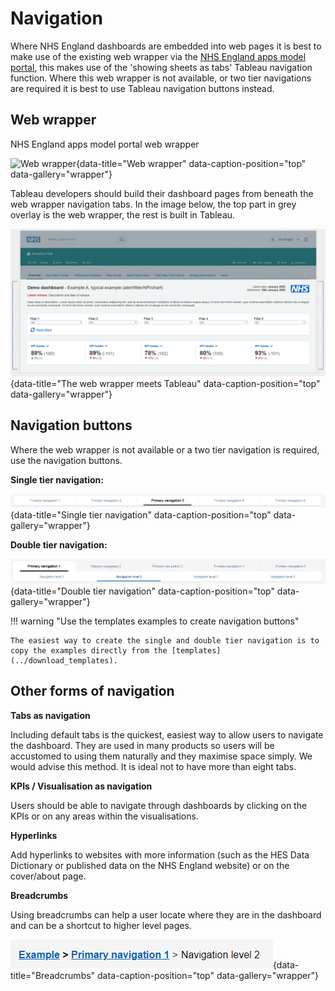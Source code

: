 # Navigation


Where NHS England dashboards are embedded into web pages it is best to make use of the existing web wrapper via the [NHS England apps model portal](https://apps.model.nhs.uk/), this makes use of the 'showing sheets as tabs' Tableau navigation function.
Where this web wrapper is not available, or two tier navigations are required it is best to use Tableau navigation buttons instead.


## Web wrapper

NHS England apps model portal web wrapper

![Web wrapper](images/web_wrapper.png){data-title="Web wrapper" data-caption-position="top" data-gallery="wrapper"}

Tableau developers should build their dashboard pages from beneath the web wrapper navigation tabs. In the image below, the top part in grey overlay is the web wrapper, the rest is built in Tableau.

![Web wrapper meets Tableau](images/wrapper_meets_tableau.png){data-title="The web wrapper meets Tableau" data-caption-position="top" data-gallery="wrapper"}


## Navigation buttons

Where the web wrapper is not available or a two tier navigation is required, use the navigation buttons.

**Single tier navigation:**

![Single tier navigation](images/navigation_single_tier.png){data-title="Single tier navigation" data-caption-position="top" data-gallery="wrapper"}


**Double tier navigation:**

![Double tier navigation](images/navigation_double_tier.png){data-title="Double tier navigation" data-caption-position="top" data-gallery="wrapper"}


!!! warning "Use the templates examples to create navigation buttons"

    The easiest way to create the single and double tier navigation is to copy the examples directly from the [templates](../download_templates).


## Other forms of navigation

**Tabs as navigation**

Including default tabs is the quickest, easiest way to allow users to navigate the dashboard. They are used in many products so users will be accustomed to using them naturally and they maximise space simply. We would advise this method. It is ideal not to have more than eight tabs.


**KPIs / Visualisation as navigation**

Users should be able to navigate through dashboards by clicking on the KPIs or on any areas within the visualisations.


**Hyperlinks**

Add hyperlinks to websites with more information (such as the HES Data Dictionary or published data on the NHS England website) or on the cover/about page.


**Breadcrumbs**

Using breadcrumbs can help a user locate where they are in the dashboard and can be a shortcut to higher level pages.

![Breadcrumbs](images/breadcrumbs.png){data-title="Breadcrumbs" data-caption-position="top" data-gallery="wrapper"}
